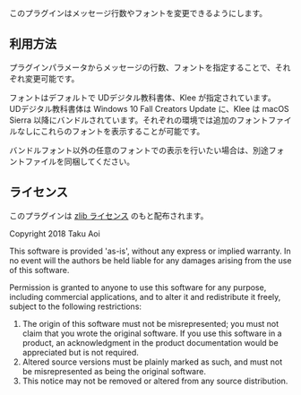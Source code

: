 このプラグインはメッセージ行数やフォントを変更できるようにします。

## 利用方法

プラグインパラメータからメッセージの行数、フォントを指定することで、それぞれ変更可能です。

フォントはデフォルトで UDデジタル教科書体、Klee が指定されています。\
UDデジタル教科書体は Windows 10 Fall Creators Update に、Klee は macOS Sierra 以降にバンドルされています。それぞれの環境では追加のフォントファイルなしにこれらのフォントを表示することが可能です。

バンドルフォント以外の任意のフォントでの表示を行いたい場合は、別途フォントファイルを同梱してください。

## ライセンス
このプラグインは [zlib ライセンス](https://www.zlib.net/zlib_license.html) のもと配布されます。

Copyright 2018 Taku Aoi

This software is provided 'as-is', without any express or implied
warranty.  In no event will the authors be held liable for any damages
arising from the use of this software.

Permission is granted to anyone to use this software for any purpose,
including commercial applications, and to alter it and redistribute it
freely, subject to the following restrictions:

1. The origin of this software must not be misrepresented; you must not
    claim that you wrote the original software. If you use this software
    in a product, an acknowledgment in the product documentation would be
    appreciated but is not required.
2. Altered source versions must be plainly marked as such, and must not be
    misrepresented as being the original software.
3. This notice may not be removed or altered from any source distribution.
